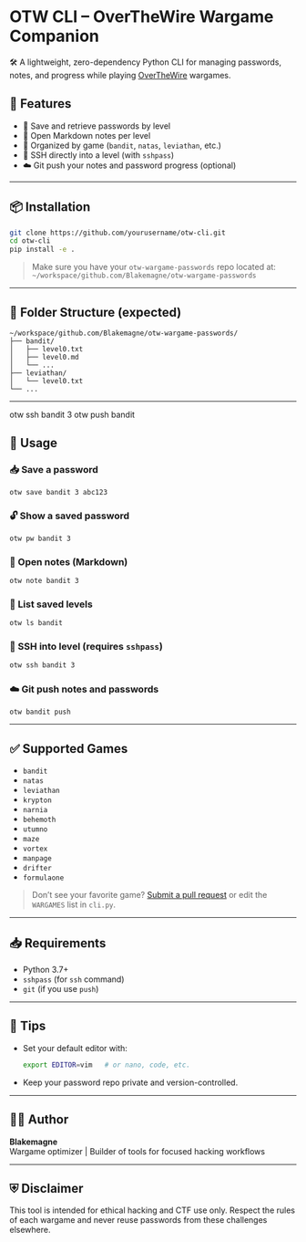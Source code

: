 # OTW CLI – OverTheWire Wargame Companion

🛠 A lightweight, zero-dependency Python CLI for managing passwords, notes, and progress while playing [OverTheWire](https://overthewire.org/wargames/) wargames.

## 🎯 Features

- 🔐 Save and retrieve passwords by level
- 📝 Open Markdown notes per level
- 📂 Organized by game (`bandit`, `natas`, `leviathan`, etc.)
- 🚀 SSH directly into a level (with `sshpass`)
- ☁️ Git push your notes and password progress (optional)

---

## 📦 Installation

```bash
git clone https://github.com/yourusername/otw-cli.git
cd otw-cli
pip install -e .
```

> Make sure you have your `otw-wargame-passwords` repo located at:
> `~/workspace/github.com/Blakemagne/otw-wargame-passwords`

---

## 📁 Folder Structure (expected)

```
~/workspace/github.com/Blakemagne/otw-wargame-passwords/
├── bandit/
│   ├── level0.txt
│   ├── level0.md
│   └── ...
├── leviathan/
│   └── level0.txt
└── ...
```

---




otw ssh bandit 3
otw push bandit

## 🧪 Usage

### 📥 Save a password
```bash
otw save bandit 3 abc123
```

### 🔓 Show a saved password
```bash
otw pw bandit 3
```

### 📝 Open notes (Markdown)
```bash
otw note bandit 3
```

### 📜 List saved levels
```bash
otw ls bandit
```

### 🔐 SSH into level (requires `sshpass`)
```bash
otw ssh bandit 3
```

### ☁️ Git push notes and passwords
```bash
otw bandit push
```

---

## ✅ Supported Games

- `bandit`
- `natas`
- `leviathan`
- `krypton`
- `narnia`
- `behemoth`
- `utumno`
- `maze`
- `vortex`
- `manpage`
- `drifter`
- `formulaone`

> Don’t see your favorite game? [Submit a pull request](https://github.com/yourusername/otw-cli/pulls) or edit the `WARGAMES` list in `cli.py`.

---

## 📥 Requirements

- Python 3.7+
- `sshpass` (for `ssh` command)
- `git` (if you use `push`)

---

## 🧪 Tips

- Set your default editor with:
  ```bash
  export EDITOR=vim   # or nano, code, etc.
  ```
- Keep your password repo private and version-controlled.

---

## 🧑‍💻 Author

**Blakemagne**  
Wargame optimizer | Builder of tools for focused hacking workflows

---

## ⛨ Disclaimer

This tool is intended for ethical hacking and CTF use only. Respect the rules of each wargame and never reuse passwords from these challenges elsewhere.

